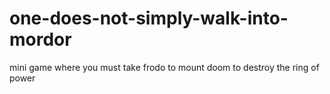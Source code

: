 # one-does-not-simply-walk-into-mordor
mini game where you must take frodo to mount doom to destroy the ring of power
